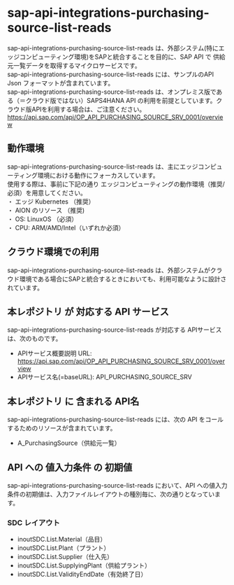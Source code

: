 # sap-api-integrations-purchasing-source-list-reads
sap-api-integrations-purchasing-source-list-reads は、外部システム(特にエッジコンピューティング環境)をSAPと統合することを目的に、SAP API で 供給元一覧データを取得するマイクロサービスです。    
sap-api-integrations-purchasing-source-list-reads には、サンプルのAPI Json フォーマットが含まれています。   
sap-api-integrations-purchasing-source-list-reads は、オンプレミス版である（＝クラウド版ではない）SAPS4HANA API の利用を前提としています。クラウド版APIを利用する場合は、ご注意ください。   
https://api.sap.com/api/OP_API_PURCHASING_SOURCE_SRV_0001/overview   

## 動作環境  
sap-api-integrations-purchasing-source-list-reads は、主にエッジコンピューティング環境における動作にフォーカスしています。  
使用する際は、事前に下記の通り エッジコンピューティングの動作環境（推奨/必須）を用意してください。  
・ エッジ Kubernetes （推奨）    
・ AION のリソース （推奨)    
・ OS: LinuxOS （必須）    
・ CPU: ARM/AMD/Intel（いずれか必須）    

## クラウド環境での利用
sap-api-integrations-purchasing-source-list-reads は、外部システムがクラウド環境である場合にSAPと統合するときにおいても、利用可能なように設計されています。  

## 本レポジトリ が 対応する API サービス
sap-api-integrations-purchasing-source-list-reads が対応する APIサービス は、次のものです。

* APIサービス概要説明 URL: https://api.sap.com/api/OP_API_PURCHASING_SOURCE_SRV_0001/overview    
* APIサービス名(=baseURL): API_PURCHASING_SOURCE_SRV

## 本レポジトリ に 含まれる API名
sap-api-integrations-purchasing-source-list-reads には、次の API をコールするためのリソースが含まれています。  

* A_PurchasingSource（供給元一覧）

## API への 値入力条件 の 初期値
sap-api-integrations-purchasing-source-list-reads において、API への値入力条件の初期値は、入力ファイルレイアウトの種別毎に、次の通りとなっています。  

### SDC レイアウト

* inoutSDC.List.Material（品目）
* inoutSDC.List.Plant（プラント）
* inoutSDC.List.Supplier（仕入先）
* inoutSDC.List.SupplyingPlant（供給プラント）
* inoutSDC.List.ValidityEndDate（有効終了日）
